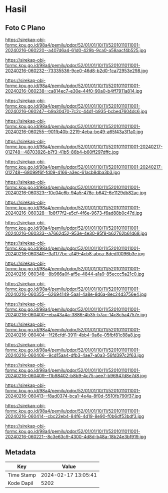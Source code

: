 # Hasil

## Foto C Plano

https://sirekap-obj-formc.kpu.go.id/98a4/pemilu/pdpr/52/01/01/10/11/5201011011001-20240216-060220--a407d6a4-61d0-429b-9ca0-a58aacf4b525.jpg

https://sirekap-obj-formc.kpu.go.id/98a4/pemilu/pdpr/52/01/01/10/11/5201011011001-20240216-060232--73335536-9ce0-46d8-b2d0-1ca72953e298.jpg

https://sirekap-obj-formc.kpu.go.id/98a4/pemilu/pdpr/52/01/01/10/11/5201011011001-20240216-060238--ca814ec7-e30e-44f0-90a0-b4ff7911a814.jpg

https://sirekap-obj-formc.kpu.go.id/98a4/pemilu/pdpr/52/01/01/10/11/5201011011001-20240216-060247--b9a30d70-7c2c-44d1-b935-bcbed7604dc6.jpg

https://sirekap-obj-formc.kpu.go.id/98a4/pemilu/pdpr/52/01/01/10/11/5201011011001-20240216-060255--901fb40b-2219-4eba-be49-a65f43a3f1a0.jpg

https://sirekap-obj-formc.kpu.go.id/98a4/pemilu/pdpr/52/01/01/10/11/5201011011001-20240217-012748--48703926-b7f3-41b5-86b4-b60ff297dffc.jpg

https://sirekap-obj-formc.kpu.go.id/98a4/pemilu/pdpr/52/01/01/10/11/5201011011001-20240217-012748--68099f6f-fd09-4166-a3ec-61acb8dba3b3.jpg

https://sirekap-obj-formc.kpu.go.id/98a4/pemilu/pdpr/52/01/01/10/11/5201011011001-20240216-060323--10c04c6b-94a5-478c-b642-6e1129db82ac.jpg

https://sirekap-obj-formc.kpu.go.id/98a4/pemilu/pdpr/52/01/01/10/11/5201011011001-20240216-060328--1b8f77f2-e5cf-4f6e-9673-f6ad88b0c47d.jpg

https://sirekap-obj-formc.kpu.go.id/98a4/pemilu/pdpr/52/01/01/10/11/5201011011001-20240216-060333--a7662d52-953e-4e30-95f8-b62762b61d68.jpg

https://sirekap-obj-formc.kpu.go.id/98a4/pemilu/pdpr/52/01/01/10/11/5201011011001-20240216-060340--3a1177bc-a149-4cb8-abca-8dedf0096b3e.jpg

https://sirekap-obj-formc.kpu.go.id/98a4/pemilu/pdpr/52/01/01/10/11/5201011011001-20240216-060348--8b966a0f-af5e-4844-a1a9-85eccc5a21c0.jpg

https://sirekap-obj-formc.kpu.go.id/98a4/pemilu/pdpr/52/01/01/10/11/5201011011001-20240216-060355--62694149-5aa1-4a8e-8d6a-8ec24d3756e4.jpg

https://sirekap-obj-formc.kpu.go.id/98a4/pemilu/pdpr/52/01/01/10/11/5201011011001-20240216-060400--eba43a4a-3886-4b35-b7ac-14c8c5a4757e.jpg

https://sirekap-obj-formc.kpu.go.id/98a4/pemilu/pdpr/52/01/01/10/11/5201011011001-20240216-060404--1f26cfdf-3911-4bb4-9a6e-05fbf81c88a8.jpg

https://sirekap-obj-formc.kpu.go.id/98a4/pemilu/pdpr/52/01/01/10/11/5201011011001-20240216-060406--9cd15aa4-dfb3-4ae7-a0a3-56fd397c2f63.jpg

https://sirekap-obj-formc.kpu.go.id/98a4/pemilu/pdpr/52/01/01/10/11/5201011011001-20240216-060409--f1b98402-b8b9-4c75-aee7-b96947d8e7d8.jpg

https://sirekap-obj-formc.kpu.go.id/98a4/pemilu/pdpr/52/01/01/10/11/5201011011001-20240216-060413--f8ad0374-bca1-4e4a-8f0d-5510fb790f37.jpg

https://sirekap-obj-formc.kpu.go.id/98a4/pemilu/pdpr/52/01/01/10/11/5201011011001-20240216-060414--cbc22eb4-84f6-4d19-8e90-f0b6df53bdf3.jpg

https://sirekap-obj-formc.kpu.go.id/98a4/pemilu/pdpr/52/01/01/10/11/5201011011001-20240216-060221--8c3e63c9-4300-4d8d-b48a-18b24e3bf919.jpg


## Metadata

| Key        | Value               |
| ---------- | ------------------- |
| Time Stamp | 2024-02-17 13:05:41 |
| Kode Dapil | 5202                |



